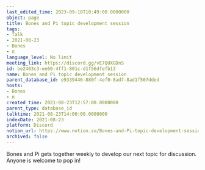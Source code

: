 ```yaml
---
last_edited_time: 2023-09-18T10:49:00.0000000
object: page
title: Bones and Pi topic development session
tags:
- Talk
- 2021-08-23
- Bones
- π
language_level: No limit
meeting_link: https://discord.gg/vE7QUXGDnS
id: be2403c3-ee60-4ff1-801c-d1f56dfefb13
name: Bones and Pi topic development session
parent_database_id: e9339446-880f-4ef0-8ad7-8ad1f507dded
hosts:
- Bones
- π
created_time: 2021-08-23T12:57:00.0000000
parent_type: database_id
talktime: 2021-08-23T14:00:00.0000000
indexDate: 2021-08-23
platform: Discord
notion_url: https://www.notion.so/Bones-and-Pi-topic-development-session-be2403c3ee604ff1801cd1f56dfefb13
archived: false
---
```


Bones and Pi gets together weekly to develop our next topic for discussion.
Anyone is welcome to pop in!










